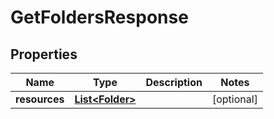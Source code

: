 

# GetFoldersResponse


## Properties

| Name | Type | Description | Notes |
|------------ | ------------- | ------------- | -------------|
|**resources** | [**List&lt;Folder&gt;**](Folder.md) |  |  [optional] |



